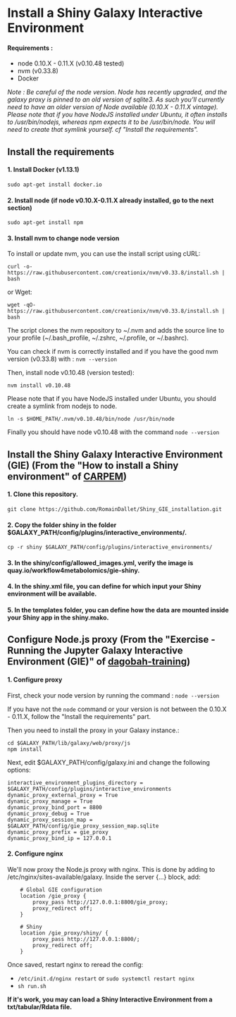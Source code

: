 Install a Shiny Galaxy Interactive Environment
==============================================

#### Requirements : 

- node 0.10.X - 0.11.X (v0.10.48 tested)
- nvm (v0.33.8) <!--*if node \>0.11.X installed*-->
- Docker

*Note : Be careful of the node version. 
	Node has recently upgraded, and the galaxy proxy is pinned to an old version of sqlite3. As such you’ll currently need to have an older version of Node available (0.10.X - 0.11.X vintage).
	Please note that if you have NodeJS installed under Ubuntu, it often installs to /usr/bin/nodejs, whereas npm expects it to be /usr/bin/node. You will need to create that symlink yourself.
	cf "Install the requirements".*


Install the requirements
------------------------

#### 1. Install Docker (v1.13.1) <!--Ubuntu 14.04 and 16.04-->

`sudo apt-get install docker.io`


#### 2. Install node (if node v0.10.X-0.11.X already installed, go to the next section)

`sudo apt-get install npm`
<!--VERIFY IF IT WORKS-->


#### 3. Install nvm to change node version

To install or update nvm, you can use the install script using cURL:

`curl -o- https://raw.githubusercontent.com/creationix/nvm/v0.33.8/install.sh | bash`

or Wget:

`wget -qO- https://raw.githubusercontent.com/creationix/nvm/v0.33.8/install.sh | bash`

The script clones the nvm repository to \~/.nvm and adds the source line to your profile (\~/.bash_profile, \~/.zshrc, \~/.profile, or \~/.bashrc).

You can check if nvm is correctly installed and if you have the good nvm version (v0.33.8) with : `nvm --version`

Then, install node v0.10.48 (version tested):

`nvm install v0.10.48`
<!--`nvm use v0.10.48`-->

Please note that if you have NodeJS installed under Ubuntu, you should create a symlink from nodejs to node.

`ln -s $HOME_PATH/.nvm/v0.10.48/bin/node /usr/bin/node`

Finally you should have node v0.10.48 with the command `node --version`

<!--
#### 4. Install uwsgi

[HERE](https://github.com/galaxyproject/dagobah-training/blob/2018-oslo/sessions/10-uwsgi/ex1-uwsgi.md)

##### Installation

You can install uWSGI with the following line:

`$ sudo apt install uwsgi uwsgi-plugin-python`

##### Configure uwsgi

We'll use uWSGI's "Paste Deploy" support to configure uWSGI with just a few small modifications to galaxy.ini. Begin by opening galaxy.ini in your editor:

`sudo vi $GALAXY_PATH/config/galaxy.ini`

And add the following section (the easiest place to put it is above the [server:main] section, which will now be unused):

```
[uwsgi]
processes = 2
threads = 2
socket = 127.0.0.1:4001     # uwsgi protocol for nginx
pythonpath = lib
master = True
logto = $GALAXY_PATH/log/uwsgi.log
logfile-chmod = 644
```

Then, save and quit your editor.

##### Configure the reverse proxy

We previously configured nginx to communicate with Galaxy using the HTTP protocol on port 8080. We need to change this to communicate using the uWSGI protocol on port 4001, as we configured in the [uwsgi] section above. To do this, we need to return to the nginx configs we worked on in the nginx session:

`sudo vi /etc/nginx/sites-available/galaxy`

Locate the location / { ... } block and comment out the proxy_* directives within, and adding new directives:

```
    location / {
        #proxy_pass          http://galaxy;
        #proxy_set_header    X-Forwarded-Host $host;
        #proxy_set_header    X-Forwarded-For  $proxy_add_x_forwarded_for;
        uwsgi_pass           127.0.0.1:4001;
        include              uwsgi_params;
    }
```

Then, save and quit your editor. Restart nginx with:

`/etc/init.d/nginx restart` or `sudo systemctl restart nginx`

#### 5. Install supervisor


###### Supervisor installation

[HERE](https://github.com/galaxyproject/dagobah-training/blob/2018-oslo/sessions/11-systemd-supervisor/ex1-supervisor.md)

Install supervisor from the system package manager using:

`$ sudo apt install supervisor`

Check if Supervisor is running and start it if it isn't:

```
$ sudo systemctl status supervisor
$ sudo systemctl start supervisor
```

If supervisorctl status returns no output, it means it's working (but nothing has been configured yet):

`$ sudo supervisorctl status`

Then, we need to add a [program:x] section to the supervsior config to manage uWSGI. The default supervisor config file is at /etc/supervisor/supervisord.conf. This file includes any files matching /etc/supervisor/conf.d/*.conf. We'll create a galaxy.conf:

`$ sudo vi /etc/supervisor/conf.d/galaxy.conf`

Add the following new section:

```
[program:galaxy]
command         = uwsgi --plugin python --virtualenv /srv/galaxy/venv --ini-paste /srv/galaxy/config/galaxy.ini
directory       = /srv/galaxy/server
autostart       = true
autorestart     = true
startsecs       = 10
user            = root
stopsignal      = INT
```

Define handlers and groups managing is possible too.
-->


Install the Shiny Galaxy Interactive Environment (GIE) (From the "How to install a Shiny environment" of [CARPEM](https://github.com/CARPEM/GalaxyDocker))
----------------------------------------------------------------------------------------------------------------------------------------------------------

#### 1. Clone this repository.

`git clone https://github.com/RomainDallet/Shiny_GIE_installation.git`

#### 2. Copy the folder shiny in the folder $GALAXY\_PATH/config/plugins/interactive_environments/.

`cp -r shiny $GALAXY_PATH/config/plugins/interactive_environments/`

#### 3. In the shiny/config/allowed_images.yml, verify the image is quay.io/workflow4metabolomics/gie-shiny.

#### 4. In the shiny.xml file, you can define for which input your Shiny environment will be available.

#### 5. In the templates folder, you can define how the data are mounted inside your Shiny app in the shiny.mako.



Configure Node.js proxy (From the "Exercise - Running the Jupyter Galaxy Interactive Environment (GIE)" of [dagobah-training](https://github.com/galaxyproject/dagobah-training/blob/2018-oslo/sessions/21-gie/ex1-jupyter.md))
---------------------------------------------------------------------------------------------------------------------------------------------------------------------------------------------------------------

#### 1. Configure proxy

First, check your node version by running the command :
`node --version`

If you have not the `node` command or your version is not between the 0.10.X - 0.11.X, follow the "Install the requirements" part.

Then you need to install the proxy in your Galaxy instance.:

```
cd $GALAXY_PATH/lib/galaxy/web/proxy/js
npm install
```

Next, edit $GALAXY_PATH/config/galaxy.ini and change the following options:

```
interactive_environment_plugins_directory = $GALAXY_PATH/config/plugins/interactive_environments
dynamic_proxy_external_proxy = True
dynamic_proxy_manage = True
dynamic_proxy_bind_port = 8800
dynamic_proxy_debug = True
dynamic_proxy_session_map = $GALAXY_PATH/config/gie_proxy_session_map.sqlite
dynamic_proxy_prefix = gie_proxy
dynamic_proxy_bind_ip = 127.0.0.1
```


#### 2. Configure nginx

We'll now proxy the Node.js proxy with nginx. This is done by adding to /etc/nginx/sites-available/galaxy. Inside the server {...} block, add:

```
    # Global GIE configuration
    location /gie_proxy {
        proxy_pass http://127.0.0.1:8800/gie_proxy;
        proxy_redirect off;
    }

    # Shiny
    location /gie_proxy/shiny/ {
        proxy_pass http://127.0.0.1:8800/;
        proxy_redirect off;
    }
```

<!--*Note : `proxy_pass http://127.0.0.1:8800/;` can be change to redirect to a Shiny App as `proxy_pass http://127.0.0.1:8800/samples/<APP_NAME>;`*-->


Once saved, restart nginx to reread the config:
- `/etc/init.d/nginx restart` or `sudo systemctl restart nginx`
- `sh run.sh`

<!--
- If you don't use supervisor :
- If you use supervisor : Go to part 3


#### 3. Configure proxy to start with supervisor

All that remains is to start the proxy, which we'll do with supervisor. Add to /etc/supervisor/conf.d/galaxy.conf:

```
[program:gie_proxy]
command         = node $GALAXY_PATH/lib/galaxy/web/proxy/js/lib/main.js --ip 127.0.0.1 --port 8800 --sessions $GALAXY_PATH/config/gie_proxy_session_map.sqlite --cookie galaxysession --verbose
directory       = $GALAXY_PATH/lib/galaxy/web/proxy
umask           = 022
autostart       = true
autorestart     = true
startsecs       = 5
user            = galaxy
numprocs        = 1
stdout_logfile  = $GALAXY_PATH/log/gie_proxy.log
redirect_stderr = true
```

Once saved, start the proxy by updating supervisor:

`sudo supervisorctl update`

And restart Galaxy and Nginx:

`sudo systemctl restart nginx` and `sudo supervisorctl restart galaxy` 

or

`sudo supervisorctl restart all`
-->


**If it's work, you may can load a Shiny Interactive Environment from a txt/tabular/Rdata file.**


